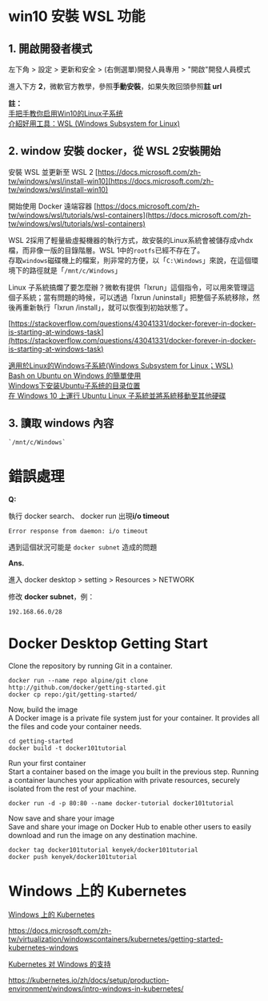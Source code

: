 # win10 安裝 WSL 功能

## 1. 開啟開發者模式  

左下角 > 設定 > 更新和安全 > (右側選單)開發人員專用 > "開啟"開發人員模式  

進入下方 **2**，微軟官方教學，參照**手動安裝**，如果失敗回頭參照**註 url**  

**註：**  
[手把手教你启用Win10的Linux子系统](https://blog.csdn.net/zhangdongren/article/details/82663977)  
[介紹好用工具：WSL (Windows Subsystem for Linux)](https://blog.miniasp.com/post/2019/02/01/Useful-tool-WSL-Windows-Subsystem-for-Linux)  
 

## 2. window 安裝 docker，從 WSL 2安裝開始

安裝 WSL 並更新至 WSL 2
[https://docs.microsoft.com/zh-tw/windows/wsl/install-win10](https://docs.microsoft.com/zh-tw/windows/wsl/install-win10)

開始使用 Docker 遠端容器
[https://docs.microsoft.com/zh-tw/windows/wsl/tutorials/wsl-containers](https://docs.microsoft.com/zh-tw/windows/wsl/tutorials/wsl-containers)

WSL 2採用了輕量級虛擬機器的執行方式，故安裝的Linux系統會被儲存成vhdx檔，而非像一版的目錄階層。WSL 1中的`rootfs`已經不存在了。  
存取`windows`磁碟機上的檔案，則非常的方便，以「`C:\Windows`」來說，在這個環境下的路徑就是「`/mnt/c/Windows`」  

Linux 子系統搞爛了要怎麼辦？微軟有提供「lxrun」這個指令，可以用來管理這個子系統；當有問題的時候，可以透過「lxrun /uninstall」把整個子系統移除，然後再重新執行「lxrun /install」，就可以恢復到初始狀態了。  

[https://stackoverflow.com/questions/43041331/docker-forever-in-docker-is-starting-at-windows-task](https://stackoverflow.com/questions/43041331/docker-forever-in-docker-is-starting-at-windows-task)

[適用於Linux的Windows子系統(Windows Subsystem for Linux；WSL)](https://www.lijyyh.com/2020/07/linuxwindowswindows-subsystem-for.html)  
[Bash on Ubuntu on Windows 的簡單使用](https://kheresy.wordpress.com/2016/04/12/bash-on-ubuntu-on-windows/)  
[Windows下安装Ubuntu子系统的目录位置](https://blog.csdn.net/weixin_44623594/article/details/106419008)  
[在 Windows 10 上運行 Ubuntu Linux 子系統並將系統移動至其他硬碟](https://medium.com/@chenwy0806/%E5%9C%A8-windows-10-%E4%B8%8A%E9%81%8B%E8%A1%8C-ubuntu-linux-%E5%AD%90%E7%B3%BB%E7%B5%B1%E4%B8%A6%E5%B0%87%E7%B3%BB%E7%B5%B1%E7%A7%BB%E5%8B%95%E8%87%B3%E5%85%B6%E4%BB%96%E7%A1%AC%E7%A2%9F-57e8faaa3e04)  

## 3. 讀取 windows 內容  

	`/mnt/c/Windows`


# 錯誤處理  

**Q:**

執行 docker search、 docker run 出現**i/o timeout**  

	Error response from daemon: i/o timeout 

遇到這個狀況可能是 `docker subnet` 造成的問題  

**Ans.**

進入 docker desktop > setting > Resources > NETWORK  

修改 **docker subnet**，例：

	192.168.66.0/28





# Docker Desktop Getting Start

Clone the repository by running Git in a container.  

	docker run --name repo alpine/git clone http://github.com/docker/getting-started.git
	docker cp repo:/git/getting-started/  

Now, build the image  
A Docker image is a private file system just for your container. It provides all the files and code your container needs.  

	cd getting-started  
	docker build -t docker101tutorial  
	
Run your first container  
Start a container based on the image you built in the previous step. Running a container launches your application with private resources, securely isolated from the rest of your machine.  

	docker run -d -p 80:80 --name docker-tutorial docker101tutorial

Now save and share your image  
Save and share your image on Docker Hub to enable other users to easily download and run the image on any destination machine.  

	docker tag docker101tutorial kenyek/docker101tutorial
	docker push kenyek/docker101tutorial  
	
	

# Windows 上的 Kubernetes  

[Windows 上的 Kubernetes](https://docs.microsoft.com/zh-tw/virtualization/windowscontainers/kubernetes/getting-started-kubernetes-windows)

https://docs.microsoft.com/zh-tw/virtualization/windowscontainers/kubernetes/getting-started-kubernetes-windows

[Kubernetes 对 Windows 的支持](https://kubernetes.io/zh/docs/setup/production-environment/windows/intro-windows-in-kubernetes/)

https://kubernetes.io/zh/docs/setup/production-environment/windows/intro-windows-in-kubernetes/

